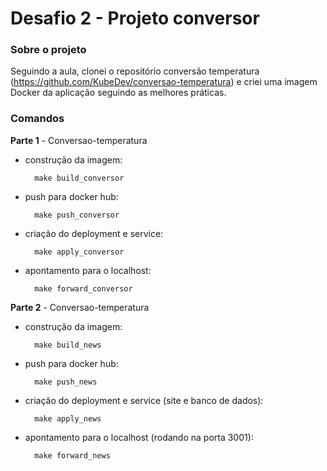 # Desafio 2 - Projeto conversor

### Sobre o projeto

Seguindo a aula, clonei o repositório conversão temperatura (https://github.com/KubeDev/conversao-temperatura) e criei uma imagem Docker da aplicação seguindo as melhores práticas.


### Comandos 

**Parte 1** - Conversao-temperatura

- construção da imagem: 

        make build_conversor

- push para docker hub: 

        make push_conversor

- criação do deployment e service:   

        make apply_conversor

- apontamento para o localhost: 
        
        make forward_conversor

**Parte 2** - Conversao-temperatura

- construção da imagem: 

        make build_news

- push para docker hub: 

        make push_news

- criação do deployment e service (site e banco de dados):   

        make apply_news

- apontamento para o localhost (rodando na porta 3001): 
        
        make forward_news
